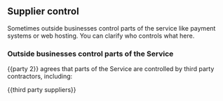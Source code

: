 ## Supplier control

Sometimes outside businesses control parts of the service like payment systems or web hosting. You can clarify who controls what here. 

### Outside businesses control parts of the Service

{{party 2}} agrees that parts of the Service are controlled by third party contractors, including:

{{third party suppliers}}
